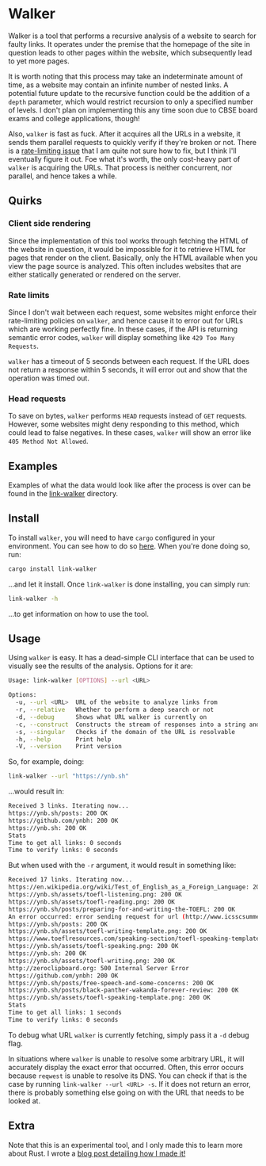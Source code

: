 # Walker

Walker is a tool that performs a recursive analysis of a website to search for faulty links. It operates under the premise that the homepage of the site in question leads to other pages within the website, which subsequently lead to yet more pages.

It is worth noting that this process may take an indeterminate amount of time, as a website may contain an infinite number of nested links. A potential future update to the recursive function could be the addition of a `depth` parameter, which would restrict recursion to only a specified number of levels. I don't plan on implementing this any time soon due to CBSE board exams and college applications, though!

Also, `walker` is fast as fuck. After it acquires all the URLs in a website, it sends them parallel requests to quickly verify if they're broken or not. There is a [rate-limiting issue](#rate-limits) that I am quite not sure how to fix, but I think I'll eventually figure it out. Foe what it's worth, the only cost-heavy part of `walker` is acquiring the URLs. That process is neither concurrent, nor parallel, and hence takes a while.

## Quirks

### Client side rendering

Since the implementation of this tool works through fetching the HTML of the website in question, it would be impossible for it to retrieve HTML for pages that render on the client. Basically, only the HTML available when you view the page source is analyzed. This often includes websites that are either statically generated or rendered on the server.

### Rate limits

Since I don't wait between each request, some websites might enforce their rate-limiting policies on `walker`, and hence cause it to error out for URLs which are working perfectly fine. In these cases, if the API is returning semantic error codes, `walker` will display something like `429 Too Many Requests`.

`walker` has a timeout of 5 seconds between each request. If the URL does not return a response within 5 seconds, it will error out and show that the operation was timed out.

### Head requests

To save on bytes, `walker` performs `HEAD` requests instead of `GET` requests. However, some websites might deny responding to this method, which could lead to false negatives. In these cases, `walker` will show an error like `405 Method Not Allowed`.

## Examples

Examples of what the data would look like after the process is over can be found in the [link-walker](/link-walker/data/urls) directory.

## Install

To install `walker`, you will need to have `cargo` configured in your environment. You can see how to do so [here](https://doc.rust-lang.org/cargo/getting-started/installation.html). When you're done doing so, run:
```zsh
cargo install link-walker
```
...and let it install. Once `link-walker` is done installing, you can simply run:
```zsh
link-walker -h
```
...to get information on how to use the tool.

## Usage

Using `walker` is easy. It has a dead-simple CLI interface that can be used to visually see the results of the analysis. Options for it are:

```bash
Usage: link-walker [OPTIONS] --url <URL>

Options:
  -u, --url <URL>  URL of the website to analyze links from
  -r, --relative   Whether to perform a deep search or not
  -d, --debug      Shows what URL walker is currently on
  -c, --construct  Constructs the stream of responses into a string and copies it to the clipboard
  -s, --singular   Checks if the domain of the URL is resolvable
  -h, --help       Print help
  -V, --version    Print version
```

So, for example, doing:

```bash
link-walker --url "https://ynb.sh"
```

...would result in:

```bash
Received 3 links. Iterating now...
https://ynb.sh/posts: 200 OK
https://github.com/ynbh: 200 OK
https://ynb.sh: 200 OK
Stats
Time to get all links: 0 seconds
Time to verify links: 0 seconds
```

But when used with the `-r` argument, it would result in something like:

```bash
Received 17 links. Iterating now...
https://en.wikipedia.org/wiki/Test_of_English_as_a_Foreign_Language: 200 OK
https://ynb.sh/assets/toefl-listening.png: 200 OK
https://ynb.sh/assets/toefl-reading.png: 200 OK
https://ynb.sh/posts/preparing-for-and-writing-the-TOEFL: 200 OK
An error occurred: error sending request for url (http://www.icsscsummerofcode.com/): error trying to connect: dns error: failed to lookup address information: nodename nor servname provided, or not known
https://ynb.sh/posts: 200 OK
https://ynb.sh/assets/toefl-writing-template.png: 200 OK
https://www.toeflresources.com/speaking-section/toefl-speaking-templates: 200 OK
https://ynb.sh/assets/toefl-speaking.png: 200 OK
https://ynb.sh: 200 OK
https://ynb.sh/assets/toefl-writing.png: 200 OK
http://zeroclipboard.org: 500 Internal Server Error
https://github.com/ynbh: 200 OK
https://ynb.sh/posts/free-speech-and-some-concerns: 200 OK
https://ynb.sh/posts/black-panther-wakanda-forever-review: 200 OK
https://ynb.sh/assets/toefl-speaking-template.png: 200 OK
Stats
Time to get all links: 1 seconds
Time to verify links: 0 seconds
```

To debug what URL `walker` is currently fetching, simply pass it a `-d` debug flag.

In situations where `walker` is unable to resolve some arbitrary URL, it will accurately display the exact error that occurred. Often, this error occurs because `reqwest` is unable to resolve its DNS. You can check if that is the case by running `link-walker --url <URL> -s`. If it does not return an error, there is probably something else going on with the URL that needs to be looked at.

## Extra

Note that this is an experimental tool, and I only made this to learn more about Rust. I wrote a [blog post detailing how I made it!](https://ynb.sh/posts/walker)
